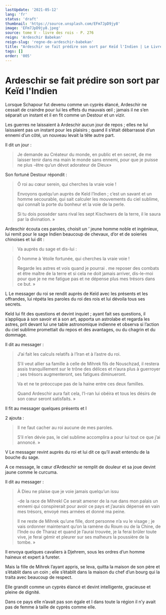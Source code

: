 ```yaml
---
lastUpdate: '2021-05-12'
lang: 'fr'
status: 'draft'
thumbnail: 'https://source.unsplash.com/EFm7JpD9jy8'
image: 'EFm7JpD9jy8.jpeg'
source: tome V - livre des rois - P. 276
reign: 'Ardeschir Babekan'
reign-slug: 'regne-de-ardeschir-babekan'
title: "Ardeschir se fait prédire son sort par Keïd l'Indien | Le Livre des Rois | Shâhnâmeh"
tags: []
order: '005'
---
```


<!-- LTeX: language=fr -->

# Ardeschir se fait prédire son sort par Keïd l'Indien

Lorsque Schapour fut devenu comme un cyprès élancé, Ardeschir ne cessait de craindre pour lui les effets du mauvais œil ; jamais il ne s’en séparait un instant et il en fit comme un Destour et un vizir.

Les guerres ne laissaient à Ardeschir aucun jour de repos ; elles ne lui laissaient pas un instant pour les plaisirs ; quand il s’était débarrassé d’un ennemi d’un côté, un nouveau levait la tête autre part.

Il dit un jour :

> Je demande au Créateur du monde, en public et en secret, de me laisser tenir dans ma main le monde sans ennemi, pour que je puisse ne plus -être qu’un dévot adorateur de Dieux»

Son fortuné Destour répondit :

> Ô roi au cœur serein, qui cherches la vraie voie !
>
> Envoyons quelqu’un auprès de Keïd l’Indien ; c’est un savant et un homme secourable, qui sait calculer les mouvements du ciel sublime, qui connaît la porte du bonheur et la voie de la perle.
>
> Si tu dois posséder sans rival les sept Kischwers de la terre, il le saura par la divination. »

Ardeschir écouta ces paroles, choisit un
’ jeune homme noble et ingénieux, lui remit pour le sage Indien beaucoup de chevaux, d’or et de soieries chinoises et lui dit :

> Va auprès du sage et dis-lui :

> Ô homme à ’étoile fortunée, qui cherches la vraie voie !
>
> Regarde les astres et vois quand je pourrai . me reposer des combats et être maître de la terre et si cela ne doit jamais arriver, dis-le-moi pour que je ne me fatigue pas et ne dépense plus mes trésors dans ce but. »

L Le messager du roi se rendit auprès de Keïd avec les présents et les offrandes, lui répéta les paroles du roi des rois et lui dévoila tous ses secrets.

Keîd lui fit des questions et devint inquiet ; ayant fait ses questions, il s’appliqua à son savoir et à son art, apporta un astrolabe et regarda les astres, prit devant lui une table astronomique indienne et observa si l’action du ciel sublime promettait du repos et des avantages, ou du chagrin et du dommage.

Il dit au messager :

> J’ai fait les calculs relatifs à l’Iran et à l’astre du roi.
>
> S’il veut allier sa famille à celle de Mihrek fils de Nouschzad, il restera assis tranquillement sur le trône des délices et n’aura plus à guerroyer ; ses trésors augmenteront, ses fatigues diminueront.
>
> Va et ne te préoccupe pas de la haine entre ces deux familles.
>
> Quand Ardeschir aura fait cela, l’I-ran lui obéira et tous les désirs de son cœur seront satisfaits. »

Il fit au messager quelques présents et I

2
ajouta :

> Il ne faut cacher au roi aucune de mes paroles.
>
> S’il n’en dévie pas, le ciel sublime accomplira a pour lui tout ce que j’ai annoncé. »

V Le messager revint auprès du roi et lui dit ce qu’il avait entendu de la bouche du sage.

A ce message, le cœur d’Ardeschir se remplit de douleur et sa joue devint jaune comme le curcuma.

Il dit au messager :

> À Dieu ne plaise que je voie jamais quelqu’un issu
>
> -de la race de Mihrekl Ce serait amener de la rue dans mon palais un ennemi qui conspirerait pour avoir ce pays et j’aurais dépensé en vain mes trésors, envoyé mes armées et donné ma peine.
>
> Il ne reste de Mihrek qu’une fille, dont personne n’a vu le visage ; je vais ordonner maintenant qu’on la ramène du Roum ou de la Chine, de l’Inde ou de Tharaz et quand je l’aurai trouvée, je la ferai brûler toute vive, je ferai gémir et pleurer sur ses malheurs la poussière de la tombe. »

Il envoya quelques cavaliers à Djehrem, sous les ordres d’un homme haineux et expert à fureter.

Mais la fille de Mihrek l’ayant appris, se leva, quitta la maison de son père et s’établit dans un coin ; elle s’établit dans la maison du chef d’un bourg qui la traita avec beaucoup de respect.

Elle grandit comme un cyprès élancé et devint intelligente, gracieuse et pleine de dignité.

Dans ce pays elle n’avait pas son égale et I dans toute la région il n’y avait pas de femme à taille de cyprès comme elle.
